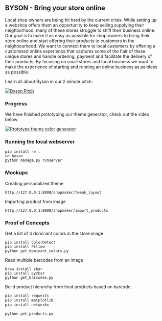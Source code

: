 ## BYSON - Bring your store online
Local shop owners are being hit hard by the current crisis.  While setting up a webshop offers them an opportunity to keep selling supplying their neighborhood, many of these stores struggle to shift their business online.  Our goal is to make it as easy as possible for shop owners to bring their store online and start offering their products to customers in the neighbourhood.  We want to connect them to local customers by offering a customised online experience that captures some of the flair of these unique stores and handle ordering, payment and facilitate the delivery of their products. By focusing on small stores and local business we want to make the experience of starting and running an online business as painless as possible.

Learn all about Byson in our 2 minute pitch:

[![Byson Pitch](https://img.youtube.com/vi/juLSdEGPbnc/0.jpg)](https://www.youtube.com/watch?v=juLSdEGPbnc)

### Progress
We have finished prototyping our theme generator, check out the video below:

[![Prototype theme color generator](https://img.youtube.com/vi/L4k8W7lPNec/0.jpg)](https://www.youtube.com/watch?v=L4k8W7lPNec)

### Running the local webserver

    pip install -e .
    cd byson
    python manage.py runserver

### Mockups

Creating personalized theme
    
    http://127.0.0.1:8000/shopmaker/tweak_layout

Importing product from image

    http://127.0.0.1:8000/shopmaker/import_products

### Proof of Concepts

Get a list of 4 dominant colors in the store image

    pip install ColorDetect
    pip install Pillow
    python get_dominant_colors.py

Read multiple barcodes from an image

    brew install zbar
    pip install pyzbar
    python get_barcodes.py

Build product hierarchy from food products based on barcode.

```python
pip install requests
pip install matplotlib
pip install networkx

python get_products.py
```

